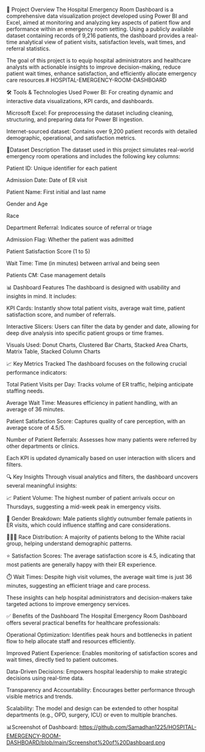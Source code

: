 📌 Project Overview
The Hospital Emergency Room Dashboard is a comprehensive data visualization project developed using Power BI and Excel, aimed at monitoring and analyzing key aspects of patient flow and performance within an emergency room setting. Using a publicly available dataset containing records of 9,216 patients, the dashboard provides a real-time analytical view of patient visits, satisfaction levels, wait times, and referral statistics.

The goal of this project is to equip hospital administrators and healthcare analysts with actionable insights to improve decision-making, reduce patient wait times, enhance satisfaction, and efficiently allocate emergency care resources.# HOSPITAL-EMERGENCY-ROOM-DASHBOARD

🛠 Tools & Technologies Used
Power BI: For creating dynamic and interactive data visualizations, KPI cards, and dashboards.

Microsoft Excel: For preprocessing the dataset including cleaning, structuring, and preparing data for Power BI ingestion.

Internet-sourced dataset: Contains over 9,200 patient records with detailed demographic, operational, and satisfaction metrics.

📌Dataset Description
The dataset used in this project simulates real-world emergency room operations and includes the following key columns:

Patient ID: Unique identifier for each patient

Admission Date: Date of ER visit

Patient Name: First initial and last name

Gender and Age

Race

Department Referral: Indicates source of referral or triage

Admission Flag: Whether the patient was admitted

Patient Satisfaction Score (1 to 5)

Wait Time: Time (in minutes) between arrival and being seen

Patients CM: Case management details

📊 Dashboard Features
The dashboard is designed with usability and insights in mind. It includes:

KPI Cards: Instantly show total patient visits, average wait time, patient satisfaction score, and number of referrals.

Interactive Slicers: Users can filter the data by gender and date, allowing for deep dive analysis into specific patient groups or time frames.

Visuals Used: Donut Charts, Clustered Bar Charts, Stacked Area Charts, Matrix Table, Stacked Column Charts

📈 Key Metrics Tracked
The dashboard focuses on the following crucial performance indicators:

Total Patient Visits per Day: Tracks volume of ER traffic, helping anticipate staffing needs.

Average Wait Time: Measures efficiency in patient handling, with an average of 36 minutes.

Patient Satisfaction Score: Captures quality of care perception, with an average score of 4.5/5.

Number of Patient Referrals: Assesses how many patients were referred by other departments or clinics.

Each KPI is updated dynamically based on user interaction with slicers and filters.

🔍 Key Insights
Through visual analytics and filters, the dashboard uncovers several meaningful insights:

📈 Patient Volume: The highest number of patient arrivals occur on Thursdays, suggesting a mid-week peak in emergency visits.

👨 Gender Breakdown: Male patients slightly outnumber female patients in ER visits, which could influence staffing and care considerations.

🧑🏽‍⚕️ Race Distribution: A majority of patients belong to the White racial group, helping understand demographic patterns.

⭐ Satisfaction Scores: The average satisfaction score is 4.5, indicating that most patients are generally happy with their ER experience.

⏱️ Wait Times: Despite high visit volumes, the average wait time is just 36 minutes, suggesting an efficient triage and care process.

These insights can help hospital administrators and decision-makers take targeted actions to improve emergency services.

✅ Benefits of the Dashboard
The Hospital Emergency Room Dashboard offers several practical benefits for healthcare professionals:

Operational Optimization: Identifies peak hours and bottlenecks in patient flow to help allocate staff and resources efficiently.

Improved Patient Experience: Enables monitoring of satisfaction scores and wait times, directly tied to patient outcomes.

Data-Driven Decisions: Empowers hospital leadership to make strategic decisions using real-time data.

Transparency and Accountability: Encourages better performance through visible metrics and trends.

Scalability: The model and design can be extended to other hospital departments (e.g., OPD, surgery, ICU) or even to multiple branches.

📊Screenshot of Dashboard: https://github.com/Samadhan1225/HOSPITAL-EMERGENCY-ROOM-DASHBOARD/blob/main/Screenshot%20of%20Dashboard.png

